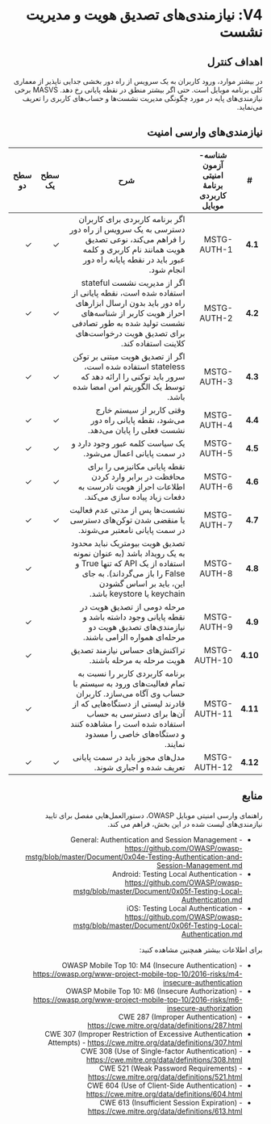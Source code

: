 <div dir="rtl" markdown="1">

# V4: نیازمندی‌های تصدیق هویت و مدیریت نشست

## اهداف کنترل

در بیشتر موارد، ورود کاربران به یک سرویس از راه دور بخشی جدایی ناپذیر از معماری کلی برنامه موبایل است. حتی اگر بیشتر منطق در نقطه پایانی رخ دهد. MASVS برخی نیازمندی‌های پایه در مورد چگونگی مدیریت نشست‌ها و حساب‌های کاربری را تعریف می‌نماید.

## نیازمندی‌های وارسی امنیت

| # | شناسه-آزمون امنیتی برنامۀ کاربردی موبایل | شرح | سطح یک | سطح دو |
| -- | -------- | ---------------------- | - | - |
| **4.1** | MSTG-AUTH-1 | اگر برنامه کاربردی برای کاربران دسترسی به یک سرویس از راه دور را فراهم می‌کند، نوعی تصدیق هویت همانند نام کاربری و کلمه عبور باید در نقطه پایانه راه دور انجام شود. | ✓ | ✓ |
| **4.2** | MSTG-AUTH-2 | اگر از مدیریت نشست stateful استفاده شده است، نقطه پایانی از راه دور باید بدون ارسال ابزارهای احراز هویت کاربر از شناسه‌های نشست تولید شده به طور تصادفی برای تصدیق هویت درخواست‌های کلاینت استفاده کند. | ✓ | ✓ |
| **4.3** | MSTG-AUTH-3 | اگر از تصدیق هویت مبتنی بر توکن stateless استفاده شده است، سرور باید توکنی را ارائه دهد که توسط یک الگوریتم امن امضا شده باشد. | ✓ | ✓ |
| **4.4** | MSTG-AUTH-4 | وقتی کاربر از سیستم خارج می‌شود، نقطه پایانی راه دور نشست فعلی را پایان می‌دهد. | ✓ | ✓ |
| **4.5** | MSTG-AUTH-5 | یک سیاست کلمه عبور وجود دارد و در سمت پایانی اعمال می‌شود. | ✓ | ✓ |
| **4.6** | MSTG-AUTH-6 | نقطه پایانی مکانیزمی را برای محافظت در برابر وارد کردن اطلاعات احراز هویت نادرست به دفعات زیاد پیاده سازی می‌کند. | ✓ | ✓ |
| **4.7** | MSTG-AUTH-7 | نشست‌ها پس از مدتی عدم فعالیت یا منقضی شدن توکن‌های دسترسی در سمت پایانی نامعتبر می‌شوند. | ✓ | ✓ |
| **4.8** | MSTG-AUTH-8 | تصدیق هویت بیومتریک نباید محدود به یک رویداد باشد (به عنوان نمونه استفاده از یک API که تنها True و False را باز می‌گرداند). به جای این، باید بر اساس گشودن keychain یا keystore باشد. | | ✓ |
| **4.9** | MSTG-AUTH-9 | مرحله دومی از تصدیق هویت در نقطه پایانی وجود داشته باشد و نیازمندی‌های تصدیق هویت دو مرحله‌ای همواره الزامی باشند.  | | ✓ |
| **4.10** | MSTG-AUTH-10 | تراکنش‌های حساس نیازمند تصدیق هویت مرحله به مرحله باشند. | | ✓ |
| **4.11** | MSTG-AUTH-11 | برنامه کاربردی کاربر را نسبت به تمام فعالیت‌های ورود به سیستم با حساب وی آگاه می‌سازد. کاربران قادرند لیستی از دستگاه‌هایی که از آن‌ها برای دسترسی به حساب استفاده شده است را مشاهده کنند و دستگاه‌های خاصی را مسدود نمایند. | | ✓ |
| **4.12** | MSTG-AUTH-12 | مدل‌های مجوز باید در سمت پایانی تعریف شده و اجباری شوند. | ✓ | ✓ |

## منابع

راهنمای وارسی امنیتی موبایل OWASP، دستورالعمل‌هایی مفصل برای تایید نیازمندی‌های لیست شده در این بخش، فراهم می کند.

- General: Authentication and Session Management - <https://github.com/OWASP/owasp-mstg/blob/master/Document/0x04e-Testing-Authentication-and-Session-Management.md>
- Android: Testing Local Authentication - <https://github.com/OWASP/owasp-mstg/blob/master/Document/0x05f-Testing-Local-Authentication.md>
- iOS: Testing Local Authentication - <https://github.com/OWASP/owasp-mstg/blob/master/Document/0x06f-Testing-Local-Authentication.md>


برای اطلاعات بیشتر همچنین مشاهده کنید:

- OWASP Mobile Top 10: M4 (Insecure Authentication) - <https://owasp.org/www-project-mobile-top-10/2016-risks/m4-insecure-authentication>
- OWASP Mobile Top 10: M6 (Insecure Authorization) - <https://owasp.org/www-project-mobile-top-10/2016-risks/m6-insecure-authorization>
- CWE 287 (Improper Authentication) - <https://cwe.mitre.org/data/definitions/287.html>
- CWE 307 (Improper Restriction of Excessive Authentication Attempts) - <https://cwe.mitre.org/data/definitions/307.html>
- CWE 308 (Use of Single-factor Authentication) - <https://cwe.mitre.org/data/definitions/308.html>
- CWE 521 (Weak Password Requirements) - <https://cwe.mitre.org/data/definitions/521.html>
- CWE 604 (Use of Client-Side Authentication) - <https://cwe.mitre.org/data/definitions/604.html>
- CWE 613 (Insufficient Session Expiration) - <https://cwe.mitre.org/data/definitions/613.html>

</div>
